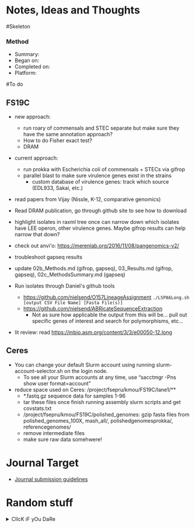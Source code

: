 # Notes, Ideas and Thoughts

#Skeleton
### Method
* Summary:
* Began on:
* Completed on:
* Platform:

#To do

## FS19C
* new approach:
    * run roary of commensals and STEC separate but make sure they have the same annotation approach?
    * How to do Fisher exact test?
    * DRAM
* current approach:
    * run prokka with Escherichia coli of commensals + STECs via gifrop
    * parallel blast to make sure virulence genes exist in the strains
      * custom database of virulence genes: track which source (EDL933, Sakai, etc.)


* read papers from Vijay (Nissle, K-12, comparative genomics)
* Read DRAM publication, go through github site to see how to download
* highlight isolates in raxml tree once can narrow down which isolates have LEE operon, other virulence genes. Maybe gifrop results can help narrow that down?
* check out anvi'o: https://merenlab.org/2016/11/08/pangenomics-v2/
* troubleshoot gapseq results
* update 02b_Methods.md (gifrop, gapseq), 03_Results.md (gifrop, gapseq), 02c_MethodsSummary.md (gapseq)
* Run isolates through Daniel's github tools
  * https://github.com/nielsend/O157LineageAssignment
    `./LSPA6Long.sh [output CSV File Name] [Fasta File(s)]`
  * https://github.com/nielsend/ABRicateSequenceExtraction
    * Not as sure how applicable the output from this will be... pull out specific genes of interest and search for polymorphisms, etc...
* lit review: read https://mbio.asm.org/content/3/3/e00050-12.long


## Ceres
* You can change your default Slurm account using running slurm-account-selector.sh on the login node.
  * To see all your Slurm accounts at any time, use “sacctmgr -Pns show user format=account”
* reduce space used on Ceres: /project/fsepru/kmou/FS19C/lane1/**
  * *.fastq.gz sequence data for samples 1-96
  * tar these files once finish running assembly slurm scripts and get covstats.txt
  * /project/fsepru/kmou/FS19C/polished_genomes: gzip fasta files from polished_genomes_100X, mash_all/, polishedgenomesprokka/, referencegenomes/
  * remove intermediate files
  * make sure raw data somehwere!

# Journal Target
* [Journal submission guidelines](link)

# Random stuff
<details><summary>ClIcK iF yOu DaRe</summary>
Boo!! Congratulations
</details>
